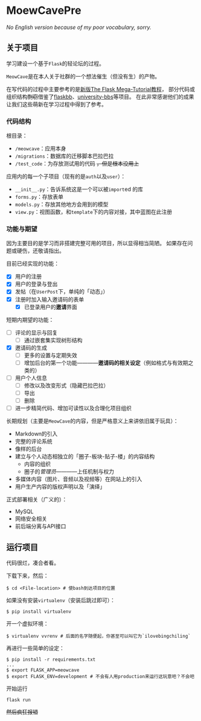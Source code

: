 # MoewCavePre

_No English version because of my poor vocabulary, sorry._

## 关于项目

学习建设一个基于`Flask`的轻论坛的过程。

`MeowCave`是在本人关于社群的一个想法催生（但没有生）的产物。

在写代码的过程中主要参考的是[新版The Flask Mega-Tutorial教程](https://github.com/luhuisicnu/The-Flask-Mega-Tutorial-zh)，
部分代码或组织结构~~剽窃~~借鉴了[flaskbb](https://github.com/flaskbb/flaskbb)、[university-bbs](https://github.com/weijiang1994/university-bbs/)等项目。
在此非常感谢他们的成果让我们这些萌新在学习过程中得到了参考。

### 代码结构

根目录：

- `/meowcave`：应用本身
- `/migrations`：数据库的迁移脚本巴拉巴拉
- `/test_code`：为存放测试用的代码 ~~，但是根本没用上~~

应用内的每一个子项目（现有的是`auth`以及`user`）：

- `__init__.py`：告诉系统这是一个可以被`import`ed 的库
- `forms.py`：存放表单
- `models.py`：存放其他地方会用到的模型
- `view.py`：视图函数，和`template`下的内容对接，其中蓝图在此注册

### 功能与期望

因为主要目的是学习而非搭建完整可用的项目，所以显得相当简陋。
如果存在问题或硬伤，还敬请指出。

目前已经实现的功能：

- [x] 用户的注册
- [x] 用户的登录与登出
- [x] 发帖（在`UserPost`下，单纯的「动态」）
- [x] 注册时加入输入邀请码的表单
  - [x] 已登录用户的**邀请**界面

短期内期望的功能：

- [ ] 评论的显示与回复
  - [ ] 通过嵌套集实现树形结构
- [x] 邀请码的生成
  - [ ] 更多的设置与定期失效
  - [ ] 增加后台的第一个功能————**邀请码的相关设定**（例如格式与有效期之类的）
- [ ] 用户个人信息
  - [ ] 修改以及改变形式（隐藏巴拉巴拉）
  - [ ] 导出
  - [ ] 删除
- [ ] 进一步精简代码、增加可读性以及合理化项目组织

长期规划（主要是`MeowCave`的内容，但是严格意义上来讲依旧属于玩具）：

- Markdown的引入
- 完整的评论系统
- 像样的后台
- 建立与个人动态相独立的「圈子-板块-贴子-楼」的内容结构
  - 内容的组织
  - 圈子的*管理员*————上任机制与权力
- 多媒体内容（图片、音频以及视频等）在网站上的引入
- 用户生产内容的版权声明以及「演绎」

正式部署相关（广义的）：

- MySQL
- 网络安全相关
- 前后端分离与API接口

## 运行项目

代码很烂，凑合者看。

下载下来，然后：

```
$ cd <File-location> # 使bash到达项目的位置
```

如果没有安装`virtualenv`（安装后跳过即可）：

```
$ pip install virtualenv
```

开一个虚拟环境：

```
$ virtualenv vvrenv # 后面的名字随便起，你甚至可以叫它为`ilovebingchiling`
```

再进行一些简单的设定：

```
$ pip install -r requirements.txt
...
$ export FLASK_APP=meowcave
$ export FLASK_ENV=development # 不会有人用production来运行这玩意吧？不会吧
```

开始运行

```
flask run
```

~~然后疯狂报错~~

